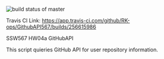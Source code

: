 ![build status of master](https://app.travis-ci.com/RK-ops/GithubAPI567.svg?branch=master)

Travis CI Link: https://app.travis-ci.com/github/RK-ops/GithubAPI567/builds/256615986

SSW567 
HW04a
GitHubAPI

This script quieries GitHub API for user repository information.

